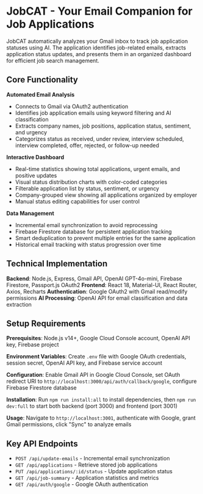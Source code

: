 
# JobCAT - Your Email Companion for Job Applications

JobCAT automatically analyzes your Gmail inbox to track job application statuses using AI. The application identifies job-related emails, extracts application status updates, and presents them in an organized dashboard for efficient job search management.

## Core Functionality

**Automated Email Analysis**
- Connects to Gmail via OAuth2 authentication
- Identifies job application emails using keyword filtering and AI classification
- Extracts company names, job positions, application status, sentiment, and urgency
- Categorizes status as received, under review, interview scheduled, interview completed, offer, rejected, or follow-up needed

**Interactive Dashboard**
- Real-time statistics showing total applications, urgent emails, and positive updates
- Visual status distribution charts with color-coded categories
- Filterable application list by status, sentiment, or urgency
- Company-grouped view showing all applications organized by employer
- Manual status editing capabilities for user control

**Data Management**
- Incremental email synchronization to avoid reprocessing
- Firebase Firestore database for persistent application tracking
- Smart deduplication to prevent multiple entries for the same application
- Historical email tracking with status progression over time

## Technical Implementation

**Backend**: Node.js, Express, Gmail API, OpenAI GPT-4o-mini, Firebase Firestore, Passport.js OAuth2
**Frontend**: React 18, Material-UI, React Router, Axios, Recharts
**Authentication**: Google OAuth2 with Gmail read/modify permissions
**AI Processing**: OpenAI API for email classification and data extraction

## Setup Requirements

**Prerequisites**: Node.js v14+, Google Cloud Console account, OpenAI API key, Firebase project

**Environment Variables**: Create `.env` file with Google OAuth credentials, session secret, OpenAI API key, and Firebase service account

**Configuration**: Enable Gmail API in Google Cloud Console, set OAuth redirect URI to `http://localhost:3000/api/auth/callback/google`, configure Firebase Firestore database

**Installation**: Run `npm run install:all` to install dependencies, then `npm run dev:full` to start both backend (port 3000) and frontend (port 3001)

**Usage**: Navigate to `http://localhost:3001`, authenticate with Google, grant Gmail permissions, click "Sync" to analyze emails

## Key API Endpoints

- `POST /api/update-emails` - Incremental email synchronization
- `GET /api/applications` - Retrieve stored job applications
- `PUT /api/applications/:id/status` - Update application status
- `GET /api/job-summary` - Application statistics and metrics
- `GET /api/auth/google` - Google OAuth authentication 
